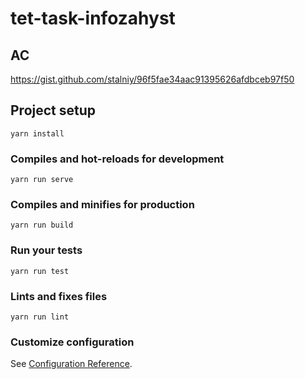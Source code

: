 # tet-task-infozahyst

## AC

https://gist.github.com/stalniy/96f5fae34aac91395626afdbceb97f50

## Project setup
```
yarn install
```

### Compiles and hot-reloads for development
```
yarn run serve
```

### Compiles and minifies for production
```
yarn run build
```

### Run your tests
```
yarn run test
```

### Lints and fixes files
```
yarn run lint
```

### Customize configuration
See [Configuration Reference](https://cli.vuejs.org/config/).
